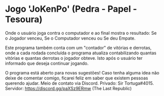 # Jogo 'JoKenPo' (Pedra - Papel - Tesoura) 
Onde o usuário joga contra o computador e ao final mostra o resultado:
Se o Jogador venceu, 
Se o Computador venceu ou
Se deu Empate.

Este programa também conta com um "contador" de vitórias e derrotas, onde a cada rodada concluída  o  programa atualiza
contabilizando quantas vitórias  e  quantas derrotas  o  jogador obteve. Isto após  o  usuário ter informado que deseja 
continuar jogando.

O programa está aberto para novas sugestões! Caso tenha alguma idea não deixe de comentar comigo, ficarei feliz em saber
que existem pessoas querendo ajudar. 
Meio de contato via Discord.
Privado: Sir Tortuga#4015.
Servidor: https://discord.gg/paXSz9ERmw (The Last Republic)
